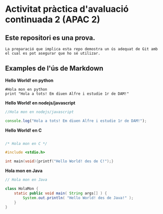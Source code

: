 



















# Activitat pràctica d'avaluació continuada 2 (APAC 2)

## Este repositori es una prova.

	La preparació que implica esta repo demostra un ús adequat de Git amb el cual es pot asegurar que ho sé utilizar.

## Examples de l'ús de Markdown

**Hello World! en python**
```
#Hola mon en python
print "Hola a tots! Em diuen Alfre i estudie 1r de DAM!"
```

**Hello World! en nodejs/javascript**
```javascript
//Hola mon en nodejs/javascript

console.log("Hola a tots! Em diuen Alfre i estudie 1r de DAM!");
```

**Hello World! en C**
```c

/* Hola mon en C */

#include <stdio.h>

int main(void){printf("Hello World! des de C!");}
```

**Hola mon en Java**
```java
// Hola mon en Java

class HolaMon {
	static public void main( String args[] ) {
		System.out.println( "Hello World! des de Java!" );
	}
}
```